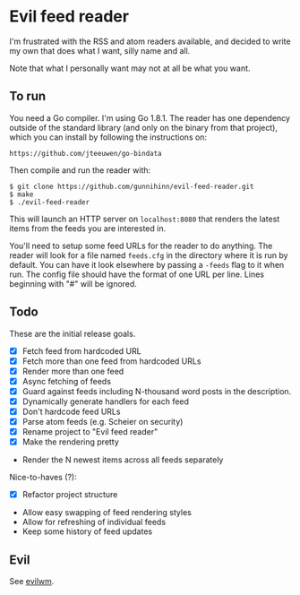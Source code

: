 # Evil feed reader

I'm frustrated with the RSS and atom readers available, and decided to
write my own that does what I want, silly name and all.

Note that what I personally want may not at all be what you want.

## To run

You need a Go compiler. I'm using Go 1.8.1. The reader has one dependency
outside of the standard library (and only on the binary from that project),
which you can install by following the instructions on:

    https://github.com/jteeuwen/go-bindata

Then compile and run the reader with:

    $ git clone https://github.com/gunnihinn/evil-feed-reader.git
    $ make
    $ ./evil-feed-reader

This will launch an HTTP server on `localhost:8080` that renders the latest
items from the feeds you are interested in.

You'll need to setup some feed URLs for the reader to do anything. The reader
will look for a file named `feeds.cfg` in the directory where it is run by
default. You can have it look elsewhere by passing a `-feeds` flag to it when
run. The config file should have the format of one URL per line. Lines
beginning with "#" will be ignored.

## Todo

These are the initial release goals.

- [x] Fetch feed from hardcoded URL
- [x] Fetch more than one feed from hardcoded URLs
- [x] Render more than one feed
- [x] Async fetching of feeds
- [x] Guard against feeds including N-thousand word posts in the description.
- [x] Dynamically generate handlers for each feed
- [x] Don't hardcode feed URLs
- [x] Parse atom feeds (e.g. Scheier on security)
- [x] Rename project to "Evil feed reader"
- [x] Make the rendering pretty
- Render the N newest items across all feeds separately

Nice-to-haves (?):

- [x] Refactor project structure
- Allow easy swapping of feed rendering styles
- Allow for refreshing of individual feeds
- Keep some history of feed updates

## Evil

See [evilwm](http://www.6809.org.uk/evilwm/).
